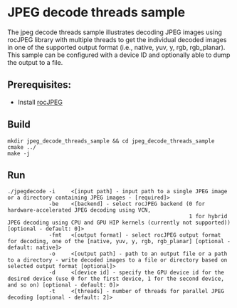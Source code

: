 # JPEG decode threads sample

The jpeg decode threads sample illustrates decoding JPEG images using rocJPEG library with multiple threads to get the individual decoded images in one of the supported output format (i.e., native, yuv, y, rgb, rgb_planar). This sample can be configured with a device ID and optionally able to dump the output to a file.

## Prerequisites:

* Install [rocJPEG](../../README.md#build-and-install-instructions)

## Build

```shell
mkdir jpeg_decode_threads_sample && cd jpeg_decode_threads_sample
cmake ../
make -j
```

## Run

```shell
./jpegdecode -i     <[input path] - input path to a single JPEG image or a directory containing JPEG images - [required]>
             -be    <[backend] - select rocJPEG backend (0 for hardware-accelerated JPEG decoding using VCN,
                                                         1 for hybrid JPEG decoding using CPU and GPU HIP kernels (currently not supported)) [optional - default: 0]>
             -fmt   <[output format] - select rocJPEG output format for decoding, one of the [native, yuv, y, rgb, rgb_planar] [optional - default: native]>
             -o     <[output path] - path to an output file or a path to a directory - write decoded images to a file or directory based on selected output format [optional]>
             -d     <[device id] - specify the GPU device id for the desired device (use 0 for the first device, 1 for the second device, and so on) [optional - default: 0]>
             -t     <[threads] - number of threads for parallel JPEG decoding [optional - default: 2]>
```